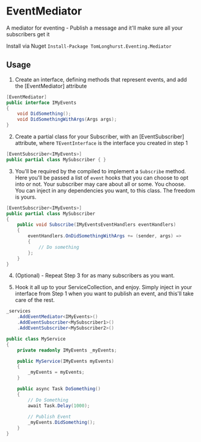 # EventMediator

A mediator for eventing - Publish a message and it'll make sure all your subscribers get it

Install via Nuget
`Install-Package TomLonghurst.Eventing.Mediator`

## Usage

1.  Create an interface, defining methods that represent events, and add the [EventMediator] attribute

```csharp
[EventMediator]
public interface IMyEvents
{
    void DidSomething();
    void DidSomethingWithArgs(Args args);
}
```

2.  Create a partial class for your Subscriber, with an [EventSubscriber<TEventInterface>] attribute, where `TEventInterface` is the interface you created in step 1

```csharp
[EventSubscriber<IMyEvents>]
public partial class MySubscriber { }
```

3.  You'll be required by the compiled to implement a `Subscribe` method. Here you'll be passed a list of `event` hooks that you can choose to opt into or not. Your subscriber may care about all or some. You choose.
    You can inject in any dependencies you want, to this class. The freedom is yours.

```csharp
[EventSubscriber<IMyEvents>]
public partial class MySubscriber
{
    public void Subscribe(IMyEventsEventHandlers eventHandlers)
    {
        eventHandlers.OnDidSomethingWithArgs += (sender, args) =>
        {
            // Do something
        };
    }
}
```

4.  (Optional) - Repeat Step 3 for as many subscribers as you want.

5.  Hook it all up to your ServiceCollection, and enjoy. Simply inject in your interface from Step 1 when you want to publish an event, and this'll take care of the rest.

```csharp
_services
    .AddEventMediator<IMyEvents>()
    .AddEventSubscriber<MySubscriber1>()
    .AddEventSubscriber<MySubscriber2>()
```

```csharp
public class MyService
{
    private readonly IMyEvents _myEvents;

    public MyService(IMyEvents myEvents)
    {
        _myEvents = myEvents;
    }

    public async Task DoSomething()
    {
        // Do Something
        await Task.Delay(1000);
        
        // Publish Event
        _myEvents.DidSomething();
    }
}
```
